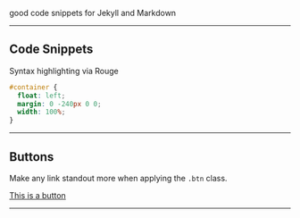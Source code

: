 good code snippets for Jekyll and Markdown

*******************
## Code Snippets

Syntax highlighting via Rouge

```css
#container {
  float: left;
  margin: 0 -240px 0 0;
  width: 100%;
}
```

****************


## Buttons

Make any link standout more when applying the `.btn` class.

<div markdown="0"><a href="#" class="btn">This is a button</a></div>

****************




